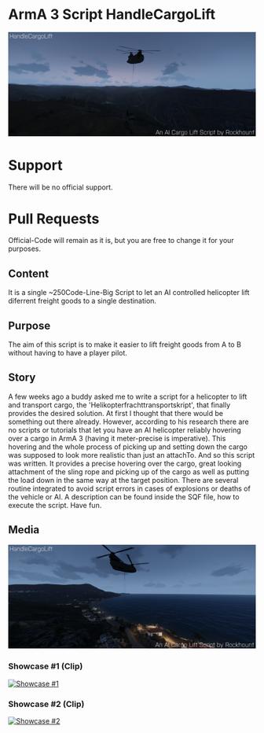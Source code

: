 # ArmA 3 Script HandleCargoLift
<p align="center">
  <img src="Screenshots/HandleCargoLift1.jpg">
</p>

# Support
There will be no official support.

# Pull Requests
Official-Code will remain as it is, but you are free to change it for your purposes.

## Content
It is a single ~250Code-Line-Big Script to let an AI controlled helicopter lift diferrent freight goods to a single destination.

## Purpose
The aim of this script is to make it easier to lift freight goods from A to B without having to have a player pilot.

## Story
A few weeks ago a buddy asked me to write a script for a helicopter to lift and transport cargo, the 'Helikopterfrachttransportskript', that finally provides the desired solution. At first I thought that there would be something out there already. However, according to his research there are no scripts or tutorials that let you have an AI helicopter reliably hovering over a cargo in ArmA 3 (having it meter-precise is imperative). This hovering and the whole process of picking up and setting down the cargo was supposed to look more realistic than just an attachTo. And so this script was written. It provides a precise hovering over the cargo, great looking attachment of the sling rope and picking up of the cargo as well as putting the load down in the same way at the target position. There are several routine integrated to avoid script errors in cases of explosions or deaths of the vehicle or AI. A description can be found inside the SQF file, how to execute the script. Have fun.

## Media


<p align="center">
  <img src="Screenshots/HandleCargoLift2.jpg">
</p>


### Showcase #1 (Clip)
[![Showcase #1](https://i.ytimg.com/vi/M2ybK0lpJ94/sddefault.jpg)](https://www.youtube.com/watch?v=M2ybK0lpJ94)


### Showcase #2 (Clip)

[![Showcase #2](https://i.ytimg.com/vi/myOga-KNvaU/sddefault.jpg)](https://www.youtube.com/watch?v=myOga-KNvaU)
